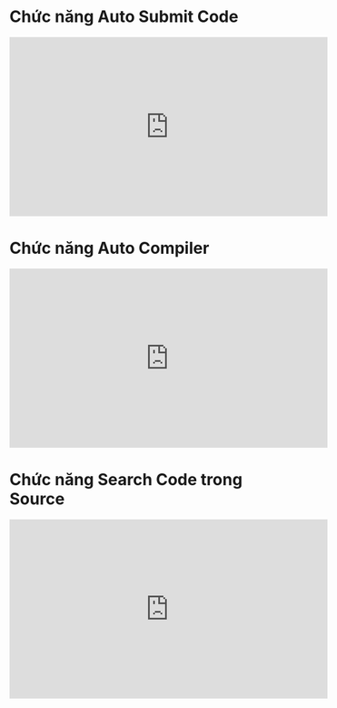 # Chức năng Auto Submit Code

<iframe width="560" height="315" src="https://youtu.be/v0-yJIiWlbU?autoplay=1" frameborder="0" allowfullscreen></iframe>

# Chức năng Auto Compiler

<iframe width="560" height="315" src="https://youtu.be/CsCHDyWDT8Q?autoplay=1" frameborder="0" allowfullscreen></iframe>

# Chức năng Search Code trong Source

<iframe width="560" height="315" src="https://youtu.be/uJPkoGlpooY?autoplay=1" frameborder="0" allowfullscreen></iframe>